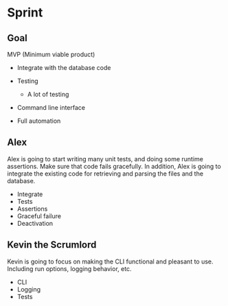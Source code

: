 # Sprint

## Goal

MVP (Minimum viable product)

* Integrate with the database code
* Testing
    * A lot of testing


* Command line interface

* Full automation

## Alex
Alex is going to start writing many unit tests, and doing some runtime assertions. Make sure that code fails gracefully. In addition, Alex is going to integrate the existing code for retrieving and parsing the files and the database. 
* Integrate
* Tests
* Assertions
* Graceful failure
* Deactivation 


## Kevin the Scrumlord
Kevin is going to focus on making the CLI functional and pleasant to use. Including run options, logging behavior, etc. 
* CLI
* Logging
* Tests
